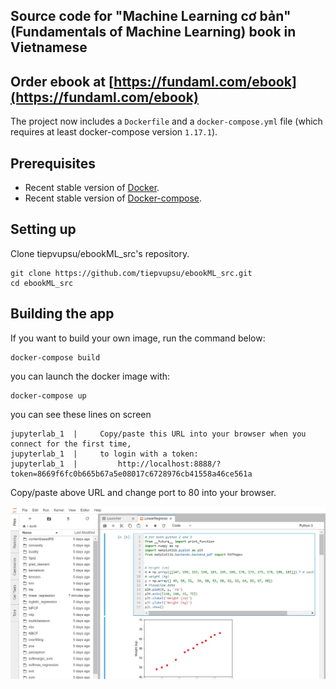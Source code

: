 ## Source code for "Machine Learning cơ bản" (Fundamentals of Machine Learning) book in Vietnamese 

## Order ebook at [https://fundaml.com/ebook](https://fundaml.com/ebook)


The project now includes a `Dockerfile` and a `docker-compose.yml` file (which requires at least docker-compose version `1.17.1`).

## Prerequisites

- Recent stable version of [Docker](https://www.docker.com/community-edition).
- Recent stable version of [Docker-compose](https://github.com/docker/compose/releases/latest).

## Setting up

Clone tiepvupsu/ebookML_src's repository.

    git clone https://github.com/tiepvupsu/ebookML_src.git
    cd ebookML_src

## Building the app

If you want to build your own image, run the command below:

    docker-compose build

you can launch the docker image with:

    docker-compose up
you can see these lines on screen
```
jupyterlab_1  |     Copy/paste this URL into your browser when you connect for the first time,
jupyterlab_1  |     to login with a token:
jupyterlab_1  |         http://localhost:8888/?token=8669f6fc0b665b67a5e08017c6728976cb41558a46ce561a
```
Copy/paste above URL and change port to 80  into your browser.

![Docker Screenshot](docker-screenshot.jpeg)
